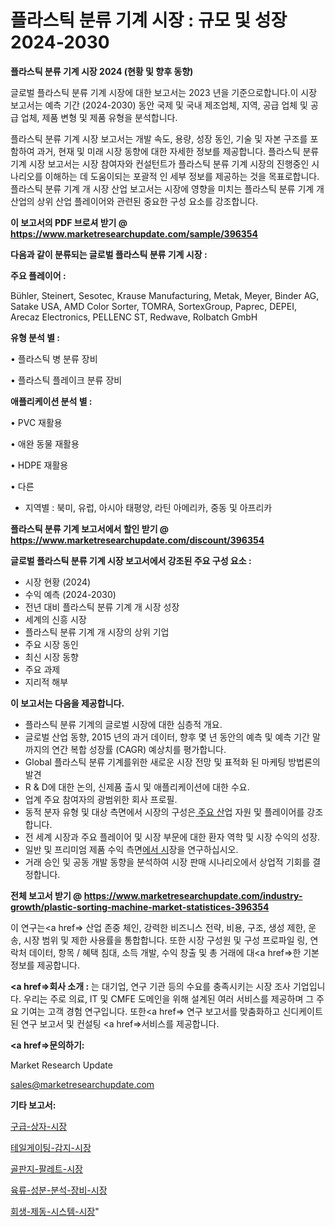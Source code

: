 # 플라스틱 분류 기계 시장 : 규모 및 성장 2024-2030

<strong>플라스틱 분류 기계 시장 2024 (현황 및 향후 동향)</strong>

글로벌 플라스틱 분류 기계 시장에 대한 보고서는 2023 년을 기준으로합니다.이 시장 보고서는 예측 기간 (2024-2030) 동안 국제 및 국내 제조업체, 지역, 공급 업체 및 공급 업체, 제품 변형 및 제품 유형을 분석합니다.

플라스틱 분류 기계 시장 보고서는 개발 속도, 용량, 성장 동인, 기술 및 자본 구조를 포함하여 과거, 현재 및 미래 시장 동향에 대한 자세한 정보를 제공합니다. 플라스틱 분류 기계 시장 보고서는 시장 참여자와 컨설턴트가 플라스틱 분류 기계 시장의 진행중인 시나리오를 이해하는 데 도움이되는 포괄적 인 세부 정보를 제공하는 것을 목표로합니다. 플라스틱 분류 기계 개 시장 산업 보고서는 시장에 영향을 미치는 플라스틱 분류 기계 개 산업의 상위 산업 플레이어와 관련된 중요한 구성 요소를 강조합니다.



<strong>이 보고서의 PDF 브로셔 받기 @ <a href=https://www.marketresearchupdate.com/sample/396354>https://www.marketresearchupdate.com/sample/396354</a></strong>



<strong>다음과 같이 분류되는 글로벌 플라스틱 분류 기계 시장 :</strong>



<strong>주요 플레이어 :</strong>

Bühler, Steinert, Sesotec, Krause Manufacturing, Metak, Meyer, Binder AG, Satake USA, AMD Color Sorter, TOMRA, SortexGroup, Paprec, DEPEI, Arecaz Electronics, PELLENC ST, Redwave, Rolbatch GmbH



<strong>유형 분석 별 :</strong>

• 플라스틱 병 분류 장비

• 플라스틱 플레이크 분류 장비



<strong>애플리케이션 분석 별 :</strong>

• PVC 재활용

• 애완 동물 재활용

• HDPE 재활용

• 다른

<ul>
  <li>지역별 : 북미, 유럽, 아시아 태평양, 라틴 아메리카, 중동 및 아프리카</li>
</ul>


<strong>플라스틱 분류 기계 보고서에서 할인 받기 @ <a href=https://www.marketresearchupdate.com/discount/396354>https://www.marketresearchupdate.com/discount/396354</a></strong>



<strong>글로벌 플라스틱 분류 기계 시장 보고서에서 강조된 주요 구성 요소 :</strong>
<ul>
  <li>시장 현황 (2024)</li>
  <li>수익 예측 (2024-2030)</li>
  <li>전년 대비 플라스틱 분류 기계 개 시장 성장</li>
  <li>세계의 신흥 시장</li>
  <li>플라스틱 분류 기계 개 시장의 상위 기업</li>
  <li>주요 시장 동인</li>
  <li>최신 시장 동향</li>
  <li>주요 과제</li>
  <li>지리적 해부</li>
</ul>


<strong>이 보고서는 다음을 제공합니다.</strong>
<ul>
  <li>플라스틱 분류 기계의 글로벌 시장에 대한 심층적 개요.</li>
  <li>글로벌 산업 동향, 2015 년의 과거 데이터, 향후 몇 년 동안의 예측 및 예측 기간 말까지의 연간 복합 성장률 (CAGR) 예상치를 평가합니다.</li>
  <li>Global 플라스틱 분류 기계를위한 새로운 시장 전망 및 표적화 된 마케팅 방법론의 발견</li>
  <li>R &amp; D에 대한 논의, 신제품 출시 및 애플리케이션에 대한 수요.</li>
  <li>업계 주요 참여자의 광범위한 회사 프로필.</li>
  <li>동적 분자 유형 및 대상 측면에서 시장의 구성은<a href=> 주요 산</a>업 자원 및 플레이어를 강조합니다.</li>
  <li>전 세계 시장과 주요 플레이어 및 시장 부문에 대한 환자 역학 및 시장 수익의 성장.</li>
  <li>일반 및 프리미엄 제품 수익 측면<a href=>에서 시</a>장을 연구하십시오.</li>
  <li>거래 승인 및 공동 개발 동향을 분석하여 시장 판매 시나리오에서 상업적 기회를 결정합니다.</li>
</ul>



<strong>전체 보고서 받기 @ <a href=https://www.marketresearchupdate.com/industry-growth/plastic-sorting-machine-market-statistices-396354>https://www.marketresearchupdate.com/industry-growth/plastic-sorting-machine-market-statistices-396354</a></strong>

이 연구는<a href=> 산업 존중</a> 체인, 강력한 비즈니스 전략, 비용, 구조, 생성 제한, 운송, 시장 범위 및 제한 사용률을 통합합니다. 또한 시장 구성원 및 구성 프로파일 링, 연락처 데이터, 항목 / 혜택 침대, 소득 개발, 수익 창출 및 총 거래에 대<a href=>한 기본 </a>정보를 제공합니다.



<strong><a href=>회사 소</a>개 :</strong>
는 대기업, 연구 기관 등의 수요를 충족시키는 시장 조사 기업입니다. 우리는 주로 의료, IT 및 CMFE 도메인을 위해 설계된 여러 서비스를 제공하며 그 주요 기여는 고객 경험 연구입니다. 또한<a href=> 연구 보</a>고서를 맞춤화하고 신디케이트 된 연구 보고서 및 컨설팅 <a href=>서비스</a>를 제공합니다.



<strong><a href=>문의하기:</a></strong>

Market Research Update

sales@marketresearchupdate.com



<strong>기타 보고서:</strong>

<a href=https://www.linkedin.com/pulse/구급-상자-시장-현재-및-미래-성장-2029-market-matrix-musings-analysis/>구급-상자-시장</a>

<a href=https://www.linkedin.com/pulse/테일게이팅-감지-시장-규모-및-성장-2023-survey-spotlight-pro-24-analysis-uzcmf/>테일게이팅-감지-시장</a>

<a href=https://www.linkedin.com/pulse/골판지-팔레트-시장-세분화-연구-및-목표-고객2029년-analytics-avenue-adventures-24-ana-ukrff/>골판지-팔레트-시장</a>

<a href=https://www.linkedin.com/pulse/육류-성분-분석-장비-시장-진입-전략-및-위험-평가2030년-xyucf/>육류-성분-분석-장비-시장</a>

<a href=https://www.linkedin.com/pulse/회생-제동-시스템-시장-동향-및-성장-전망-consumer-connection-chronicles-24--pf5tf/>회생-제동-시스템-시장</a>"
